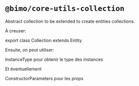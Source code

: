 # `@bimo/core-utils-collection`

Abstract collection to be extended to create entities collections.

À creuser:

export class Collection<ItemConstructor extends typeof Item> extends Entity

Ensuite, on peut utiliser:

InstanceType<ItemConstructor> pour obtenir le type des instances

Et éventuellement

ConstructorParameters<ItemConstructor> pour les props
